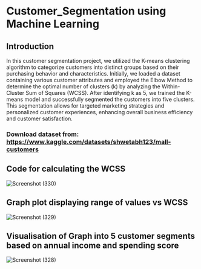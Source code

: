 # Customer_Segmentation using Machine Learning

## Introduction

In this customer segmentation project, we utilized the K-means clustering algorithm to categorize customers into distinct groups based on their purchasing behavior and characteristics. Initially, we loaded a dataset containing various customer attributes and employed the Elbow Method to determine the optimal number of clusters (k) by analyzing the Within-Cluster Sum of Squares (WCSS). After identifying k as 5, we trained the K-means model and successfully segmented the customers into five clusters. This segmentation allows for targeted marketing strategies and personalized customer experiences, enhancing overall business efficiency and customer satisfaction.

### Download dataset from: https://www.kaggle.com/datasets/shwetabh123/mall-customers

## Code for calculating the WCSS 

![Screenshot (330)](https://github.com/Pradeep24032004/Customer_Segmentation/assets/118010705/156141b8-a41b-40ae-89b3-e901fbf0c7cd)


## Graph plot displaying range of values vs WCSS

![Screenshot (329)](https://github.com/Pradeep24032004/Customer_Segmentation/assets/118010705/1fc1274c-1502-46c1-9085-8c7d58dc9891)


## Visualisation of Graph into 5 customer segments based on annual income and spending score

![Screenshot (328)](https://github.com/Pradeep24032004/Customer_Segmentation/assets/118010705/d10c1ed2-a907-4e86-a18c-ecd831fd7708)

